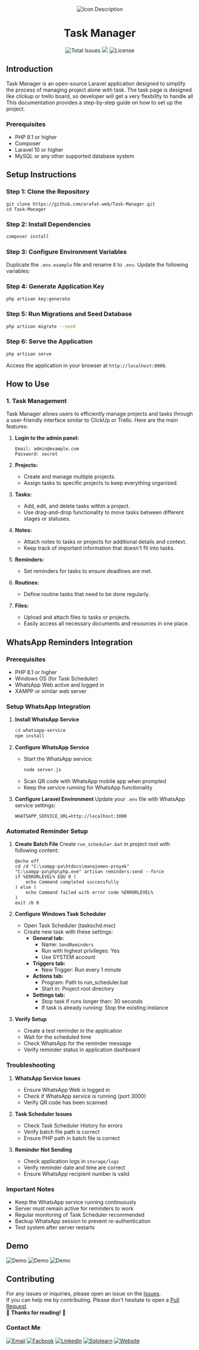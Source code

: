 <p align="center">
  <img src="https://github.com/arafat-web/Task-Manager/assets/26932301/d5f6a26e-32d1-44dc-aee5-9548a44506ae" alt="Icon Description">
</p>

<h1 align="center">Task Manager</h1>

<p align="center">
  <img src="https://img.shields.io/github/stars/arafat-web/Task-Manager?style=for-the-badge" alt="Total Issues">
  <img src="https://img.shields.io/github/issues/arafat-web/Task-Manager?style=for-the-badge">
  <img src="https://img.shields.io/github/license/arafat-web/Task-Manager?style=for-the-badge" alt="License">
</p>

## Introduction
Task Manager is an open-source Laravel application designed to simplify the process of managing project alone with task. The task page is designed like clickup or trello board, so developer will get a very flexbility to handle all This documentation provides a step-by-step guide on how to set up the project.

### Prerequisites
- PHP 8.1 or higher
- Composer
- Laravel 10 or higher
- MySQL or any other supported database system

## Setup Instructions

### Step 1: Clone the Repository
```
git clone https://github.com/arafat-web/Task-Manager.git
cd Task-Manager
```

### Step 2: Install Dependencies
```bash
composer install
```

### Step 3: Configure Environment Variables
Duplicate the `.env.example` file and rename it to `.env`. Update the following variables:


### Step 4: Generate Application Key
```bash
php artisan key:generate
```

### Step 5: Run Migrations and Seed Database
```bash
php artisan migrate --seed
```

### Step 6: Serve the Application
```bash
php artisan serve
```

Access the application in your browser at `http://localhost:8000`.


## How to Use

### 1. Task Management
Task Manager allows users to efficiently manage projects and tasks through a user-friendly interface similar to ClickUp or Trello. Here are the main features:

1. **Login to the admin panel:**
    ```
    Email: admin@example.com
    Password: secret
    ```

2. **Projects:**
   - Create and manage multiple projects.
   - Assign tasks to specific projects to keep everything organized.

3. **Tasks:**
   - Add, edit, and delete tasks within a project.
   - Use drag-and-drop functionality to move tasks between different stages or statuses.

4. **Notes:**
   - Attach notes to tasks or projects for additional details and context.
   - Keep track of important information that doesn't fit into tasks.

5. **Reminders:**
   - Set reminders for tasks to ensure deadlines are met.

6. **Routines:**
   - Define routine tasks that need to be done regularly.

7. **Files:**
   - Upload and attach files to tasks or projects.
   - Easily access all necessary documents and resources in one place.

## WhatsApp Reminders Integration

### Prerequisites
- PHP 8.1 or higher
- Windows OS (for Task Scheduler)
- WhatsApp Web active and logged in
- XAMPP or similar web server

### Setup WhatsApp Integration

1. **Install WhatsApp Service**
   ```bash
   cd whatsapp-service
   npm install
   ```

2. **Configure WhatsApp Service**
   - Start the WhatsApp service:
     ```bash
     node server.js
     ```
   - Scan QR code with WhatsApp mobile app when prompted
   - Keep the service running for WhatsApp functionality

3. **Configure Laravel Environment**
   Update your `.env` file with WhatsApp service settings:
   ```
   WHATSAPP_SERVICE_URL=http://localhost:3000
   ```

### Automated Reminder Setup

1. **Create Batch File**
   Create `run_scheduler.bat` in project root with following content:
   ```batch
   @echo off
   cd /d "C:\xampp-pa\htdocs\manajemen-proyek"
   "C:\xampp-pa\php\php.exe" artisan reminders:send --force
   if %ERRORLEVEL% EQU 0 (
       echo Command completed successfully
   ) else (
       echo Command failed with error code %ERRORLEVEL%
   )
   exit /b 0
   ```

2. **Configure Windows Task Scheduler**
   - Open Task Scheduler (taskschd.msc)
   - Create new task with these settings:
     - **General tab:**
       - Name: `SendReminders`
       - Run with highest privileges: Yes
       - Use SYSTEM account
     - **Triggers tab:**
       - New Trigger: Run every 1 minute
     - **Actions tab:**
       - Program: Path to run_scheduler.bat
       - Start in: Project root directory
     - **Settings tab:**
       - Stop task if runs longer than: 30 seconds
       - If task is already running: Stop the existing instance

3. **Verify Setup**
   - Create a test reminder in the application
   - Wait for the scheduled time
   - Check WhatsApp for the reminder message
   - Verify reminder status in application dashboard

### Troubleshooting

1. **WhatsApp Service Issues**
   - Ensure WhatsApp Web is logged in
   - Check if WhatsApp service is running (port 3000)
   - Verify QR code has been scanned

2. **Task Scheduler Issues**
   - Check Task Scheduler History for errors
   - Verify batch file path is correct
   - Ensure PHP path in batch file is correct

3. **Reminder Not Sending**
   - Check application logs in `storage/logs`
   - Verify reminder date and time are correct
   - Ensure WhatsApp recipient number is valid

### Important Notes

- Keep the WhatsApp service running continuously
- Server must remain active for reminders to work
- Regular monitoring of Task Scheduler recommended
- Backup WhatsApp session to prevent re-authentication
- Test system after server restarts

## Demo
<img src="https://github.com/arafat-web/Task-Manager/assets/26932301/d5f6a26e-32d1-44dc-aee5-9548a44506ae" alt="Demo">
<img src="https://github.com/arafat-web/Task-Manager/assets/26932301/8795129a-69e5-4911-bb26-caae3bca50be" alt="Demo">
<img src="https://github.com/arafat-web/Task-Manager/assets/26932301/bd96fa3c-7f43-4ab7-8aa1-4614629d9d26" alt="Demo">

## Contributing
For any issues or inquiries, please open an issue on the [Issues](https://github.com/arafat-web/Task-Manager/issues).<br/>
If you can help me by contributing. Please don't hesitate to open a [Pull Request](https://github.com/arafat-web/Task-Manager/pulls).<br/>
🎉 **Thanks for reading!** 🌟  



### Contact Me
[![Email](https://img.shields.io/badge/Gmail-D14836?style=for-the-badge&logo=gmail&logoColor=white)](mailto:arafat.122260@gmail.com)
[![Facbook](https://img.shields.io/badge/Facebook-1877F2?style=for-the-badge&logo=facebook&logoColor=white)](https://www.facebook.com/arafathossain000)
[![LinkedIn](https://img.shields.io/badge/LinkedIn-0077B5?style=for-the-badge&logo=linkedin&logoColor=white)](https://www.linkedin.com/in/arafat-hossain-ar-a174b51a6/)
[![Sololearn](https://img.shields.io/badge/-Sololearn-3a464b?style=for-the-badge&logo=Sololearn&logoColor=white)](https://www.sololearn.com/profile/4703319)
[![Website](https://img.shields.io/badge/website-000000?style=for-the-badge&logo=About.me&logoColor=white)](https://arafatdev.com)
